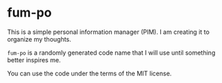 # fum-po

This is a simple personal information manager (PIM).
I am creating it to organize my thoughts.

`fum-po` is a randomly generated code name that I will use until something better inspires me.

You can use the code under the terms of the MIT license.
